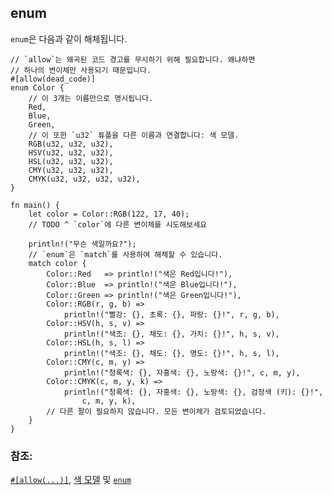 ## enum

`enum`은 다음과 같이 해체됩니다.

```rust,editable
// `allow`는 왜곡된 코드 경고를 무시하기 위해 필요합니다. 왜냐하면
// 하나의 변이체만 사용되기 때문입니다.
#[allow(dead_code)]
enum Color {
    // 이 3개는 이름만으로 명시됩니다.
    Red,
    Blue,
    Green,
    // 이 또한 `u32` 튜플을 다른 이름과 연결합니다: 색 모델.
    RGB(u32, u32, u32),
    HSV(u32, u32, u32),
    HSL(u32, u32, u32),
    CMY(u32, u32, u32),
    CMYK(u32, u32, u32, u32),
}

fn main() {
    let color = Color::RGB(122, 17, 40);
    // TODO ^ `color`에 다른 변이체를 시도해보세요

    println!("무슨 색일까요?");
    // `enum`은 `match`를 사용하여 해체할 수 있습니다.
    match color {
        Color::Red   => println!("색은 Red입니다!"),
        Color::Blue  => println!("색은 Blue입니다!"),
        Color::Green => println!("색은 Green입니다!"),
        Color::RGB(r, g, b) =>
            println!("빨강: {}, 초록: {}, 파랑: {}!", r, g, b),
        Color::HSV(h, s, v) =>
            println!("색조: {}, 채도: {}, 가치: {}!", h, s, v),
        Color::HSL(h, s, l) =>
            println!("색조: {}, 채도: {}, 명도: {}!", h, s, l),
        Color::CMY(c, m, y) =>
            println!("청록색: {}, 자홍색: {}, 노랑색: {}!", c, m, y),
        Color::CMYK(c, m, y, k) =>
            println!("청록색: {}, 자홍색: {}, 노랑색: {}, 검정색 (키): {}!",
                c, m, y, k),
        // 다른 팔이 필요하지 않습니다. 모든 변이체가 검토되었습니다.
    }
}
```

### 참조:

[`#[allow(...)]`][allow], [색 모델][color_models] 및 [`enum`][enum]

[allow]: ../../../attribute/unused.md
[color_models]: https://ko.wikipedia.org/wiki/색_모델
[enum]: ../../../custom_types/enum.md
